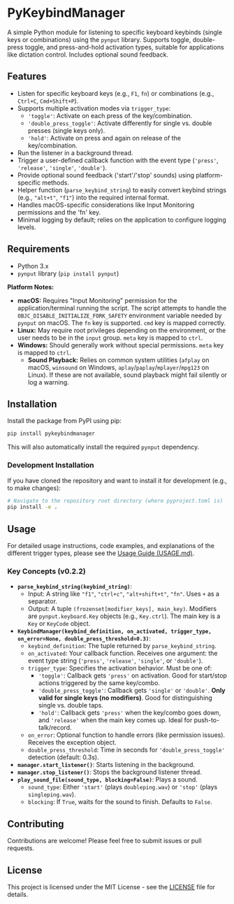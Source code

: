 # PyKeybindManager

A simple Python module for listening to specific keyboard keybinds (single keys or combinations) using the `pynput` library. Supports toggle, double-press toggle, and press-and-hold activation types, suitable for applications like dictation control. Includes optional sound feedback.

## Features

-   Listen for specific keyboard keys (e.g., `F1`, `fn`) or combinations (e.g., `Ctrl+C`, `Cmd+Shift+P`).
-   Supports multiple activation modes via `trigger_type`:
    -   `'toggle'`: Activate on each press of the key/combination.
    -   `'double_press_toggle'`: Activate differently for single vs. double presses (single keys only).
    -   `'hold'`: Activate on press and again on release of the key/combination.
-   Run the listener in a background thread.
-   Trigger a user-defined callback function with the event type (`'press'`, `'release'`, `'single'`, `'double'`).
-   Provide optional sound feedback ('start'/'stop' sounds) using platform-specific methods.
-   Helper function (`parse_keybind_string`) to easily convert keybind strings (e.g., `"alt+t"`, `"f1"`) into the required internal format.
-   Handles macOS-specific considerations like Input Monitoring permissions and the 'fn' key.
-   Minimal logging by default; relies on the application to configure logging levels.

## Requirements

-   Python 3.x
-   `pynput` library (`pip install pynput`)

**Platform Notes:**

-   **macOS:** Requires "Input Monitoring" permission for the application/terminal running the script. The script attempts to handle the `OBJC_DISABLE_INITIALIZE_FORK_SAFETY` environment variable needed by `pynput` on macOS. The `fn` key is supported. `cmd` key is mapped correctly.
-   **Linux:** May require root privileges depending on the environment, or the user needs to be in the `input` group. `meta` key is mapped to `ctrl`.
-   **Windows:** Should generally work without special permissions. `meta` key is mapped to `ctrl`.
    -   **Sound Playback:** Relies on common system utilities (`afplay` on macOS, `winsound` on Windows, `aplay`/`paplay`/`mplayer`/`mpg123` on Linux). If these are not available, sound playback might fail silently or log a warning.

## Installation

Install the package from PyPI using pip:

```bash
pip install pykeybindmanager
```

This will also automatically install the required `pynput` dependency.

### Development Installation

If you have cloned the repository and want to install it for development (e.g., to make changes):

```bash
# Navigate to the repository root directory (where pyproject.toml is)
pip install -e .
```


## Usage

For detailed usage instructions, code examples, and explanations of the different trigger types, please see the [Usage Guide (USAGE.md)](USAGE.md).

### Key Concepts (v0.2.2)

-   **`parse_keybind_string(keybind_string)`**:
    -   Input: A string like `"f1"`, `"ctrl+c"`, `"alt+shift+t"`, `"fn"`. Uses `+` as a separator.
    -   Output: A tuple `(frozenset[modifier_keys], main_key)`. Modifiers are `pynput.keyboard.Key` objects (e.g., `Key.ctrl`). The main key is a `Key` or `KeyCode` object.
-   **`KeybindManager(keybind_definition, on_activated, trigger_type, on_error=None, double_press_threshold=0.3)`**:
    -   `keybind_definition`: The tuple returned by `parse_keybind_string`.
    -   `on_activated`: Your callback function. Receives one argument: the event type string (`'press'`, `'release'`, `'single'`, or `'double'`).
    -   `trigger_type`: Specifies the activation behavior. Must be one of:
        -   `'toggle'`: Callback gets `'press'` on activation. Good for start/stop actions triggered by the same key/combo.
        -   `'double_press_toggle'`: Callback gets `'single'` or `'double'`. **Only valid for single keys (no modifiers)**. Good for distinguishing single vs. double taps.
        -   `'hold'`: Callback gets `'press'` when the key/combo goes down, and `'release'` when the main key comes up. Ideal for push-to-talk/record.
    -   `on_error`: Optional function to handle errors (like permission issues). Receives the exception object.
    -   `double_press_threshold`: Time in seconds for `'double_press_toggle'` detection (default: 0.3s).
-   **`manager.start_listener()`**: Starts listening in the background.
-   **`manager.stop_listener()`**: Stops the background listener thread.
-   **`play_sound_file(sound_type, blocking=False)`**: Plays a sound.
    -   `sound_type`: Either `'start'` (plays `doubleping.wav`) or `'stop'` (plays `singleping.wav`).
    -   `blocking`: If `True`, waits for the sound to finish. Defaults to `False`.

## Contributing

Contributions are welcome! Please feel free to submit issues or pull requests.

## License

This project is licensed under the MIT License - see the [LICENSE](LICENSE) file for details.
